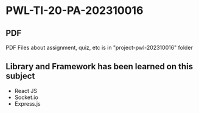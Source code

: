 # PWL-TI-20-PA-202310016

## PDF

PDF Files about assignment, quiz, etc is in "project-pwl-202310016" folder

## Library and Framework has been learned on this subject
<ul>
    <li>React JS</li>
    <li>Socket.io</li>
    <li>Express.js</li>
</ul>